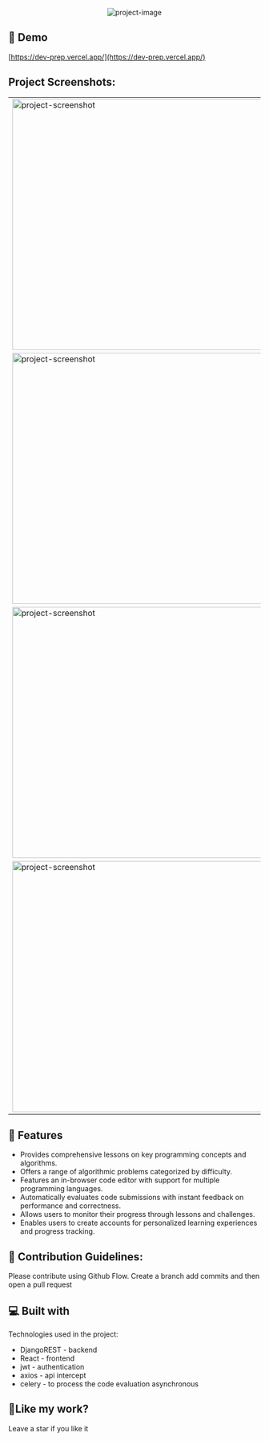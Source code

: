 <p align="center"><img src="https://socialify.git.ci/LeliucRobert/DevPrep/image?font=Inter&amp;name=1&amp;owner=1&amp;pattern=Floating%20Cogs&amp;theme=Light" alt="project-image"></p>

<h2>🚀 Demo</h2>

[https://dev-prep.vercel.app/](https://dev-prep.vercel.app/)

<h2>Project Screenshots:</h2>

<table>
  <tr>
    <td><img src="https://lh3.googleusercontent.com/pw/AP1GczPjsWgfJfNJURd8ItqE1ATKj13w5aGiL6cwSlYkx8tVmVU3fYQktDr2Xa5gx9YzRfWpudAU71JoK5LuYiJW78uQe6dlUq9W168EFQDfrclU-rpBEzRX9asf9sp-qQU-b9IVM5B7vOLCOlVVC2rzemQ=w1905-h935-s-no-gm?authuser=0" alt="project-screenshot" width="500" ></td>
    <td><img src="https://lh3.googleusercontent.com/pw/AP1GczOmZlSI04oH87fPHQyhqlYsjsXImzQ3YrLYoOBIubprwlFJMIFyn15UI4tGlXmyga26oGKclNB6dVF0LJP-B0pQkRTNXF_cYKeCRS1YPuFil4tbRBgdfmNBIl5TzdFwiuhKSReSppB8eMI0YjDwlWI=w1900-h935-s-no-gm?authuser=0" alt="project-screenshot" width="500" ></td>
  </tr>
  <tr>
    <td><img src="https://lh3.googleusercontent.com/pw/AP1GczPuT2rJOB7wybPsLEEnXP6UXRBien4O5HxnY6DAw_l6Rk0DysUhmAPixtkP-b3eZsFPtoP8jtz0BOF2O_tWjW7Qo3SZRMQ6p2sGFAID1AAxsdWvvm1BvEnigSIAHL51Lo4YPf8SOCxmtP8KcI7JUiA=w1909-h936-s-no-gm?authuser=0" alt="project-screenshot" width="500"></td>
    <td><img src="https://lh3.googleusercontent.com/pw/AP1GczPZ3kd9R9GUh_Kjq0KFJ2AtJWMCRRyT2xvCPuHnD4VFGeUZPMOTE0EmpmVjqyxSMrLermCe-_5vdsKJJIp34ShDtIGnX-a0Vx4nTX-dmS3jgDM1VqBnSlfqyMK0kjiA7uiAbHJm1bRqd81uh9E3U7Y=w1917-h953-s-no-gm?authuser=0" alt="project-screenshot" width="500" ></td>
  </tr>
   <tr>
    <td><img src="https://lh3.googleusercontent.com/pw/AP1GczM6PQc35TDA-5bDc7UNxNM9oRv4cXUkKvqbDrHQ74eiidoEQxJGPmR7dM7wSx9TZmisvhSKUJPtH8J-ATv17lP-FXXLRyAu-o4Nl41R39GrmjmodJFZW2yOUOEZ3CBDHYt0N8D3FiWgraUHSJTVdyQ=w1899-h932-s-no-gm?authuser=0" alt="project-screenshot" width="500" ></td>
    <td><img src="https://lh3.googleusercontent.com/pw/AP1GczMdmasG-SHCqc2kajNCiFyyqkATF1QYA8XtrrY1BadiI3H0lVnlu4C3RKitykQqGfy2F0igHJyNZuXLzfSpBIKlXRXmb2Vwhdh7AM6yKg8DnhduKh6HqiooESWVMt49mM7OqOMlZyb4XmdKZR14mNQ=w1912-h939-s-no-gm?authuser=0" alt="project-screenshot" width="500"></td>
  </tr>
   <tr>
    <td><img src="https://lh3.googleusercontent.com/pw/AP1GczOmOuaJ691Xd2ANTVR1PttXukVZxPRwwv6voA9ciUT-0k869PN89HHJNTCdDIyAKBDitOL0p7r9fi7zm98xiIbtVI80-6Ct0cFMjdCONOFJbZRrjLWdkgL8m3xuXh9qiQiCALdlsBMsrdiW14plMy8=w1348-h726-s-no-gm?authuser=0" alt="project-screenshot" width="500"></td>
    <td><img src="https://lh3.googleusercontent.com/pw/AP1GczOBHs2RaRdzqZ4yW_j4CqUPXBLeMMR-T-O7rwmYp8olwzFP6Rvp2gf2bnX1JIlx2s5vLb1kb-4rwAuFnO5aP3bH5xUGmQSPJMXKAJiWXer7m-yby9go9t5GuuzJa6LS18eOPzGpQiIRCkgGBBustRA=w1905-h934-s-no-gm?authuser=0" alt="project-screenshot" width="500"></td>
  </tr>
</table>

  
<h2>🧐 Features</h2>



*   Provides comprehensive lessons on key programming concepts and algorithms.
*   Offers a range of algorithmic problems categorized by difficulty.
*   Features an in-browser code editor with support for multiple programming languages.
*   Automatically evaluates code submissions with instant feedback on performance and correctness.
*   Allows users to monitor their progress through lessons and challenges.
*   Enables users to create accounts for personalized learning experiences and progress tracking.

<h2>🍰 Contribution Guidelines:</h2>

Please contribute using Github Flow. Create a branch add commits and then open a pull request

  
  
<h2>💻 Built with</h2>

Technologies used in the project:

*   DjangoREST - backend
*   React - frontend
*   jwt - authentication
*   axios - api intercept
*   celery - to process the code evaluation asynchronous

<h2>💖Like my work?</h2>

Leave a star if you like it
